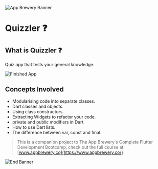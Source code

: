 ![App Brewery Banner](https://github.com/londonappbrewery/Images/blob/master/AppBreweryBanner.png)


# Quizzler ❓



## What is Quizzler ❓

Quiz app that tests your general knowledge.

![Finished App](https://github.com/londonappbrewery/Images/blob/master/quizzler-demo.gif)

## Concepts Involved

- Modularising code into separate classes.
- Dart classes and objects.
- Using class constructors.
- Extracting Widgets to refactor your code.
- private and public modifiers in Dart.
- How to use Dart lists.
- The difference between var, const and final.

>This is a companion project to The App Brewery's Complete Flutter Development Bootcamp, check out the full course at [www.appbrewery.co](https://www.appbrewery.co/)

![End Banner](https://github.com/londonappbrewery/Images/blob/master/readme-end-banner.png)

